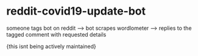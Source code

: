 # reddit-covid19-update-bot

someone tags bot on reddit --> bot scrapes wordlometer --> replies to the tagged comment with requested details

{this isnt being actively maintained}

